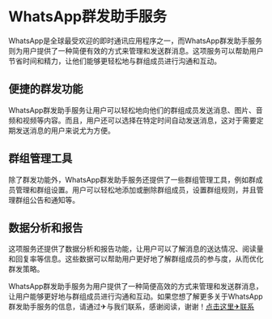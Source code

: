 # WhatsApp群发助手服务

WhatsApp是全球最受欢迎的即时通讯应用程序之一，而WhatsApp群发助手服务则为用户提供了一种简便有效的方式来管理和发送群消息。这项服务可以帮助用户节省时间和精力，让他们能够更轻松地与群组成员进行沟通和互动。

## 便捷的群发功能

WhatsApp群发助手服务让用户可以轻松地向他们的群组成员发送消息、图片、音频和视频等内容。而且，用户还可以选择在特定时间自动发送消息，这对于需要定期发送消息的用户来说尤为方便。

## 群组管理工具

除了群发功能外，WhatsApp群发助手服务还提供了一些群组管理工具，例如群成员管理和群组设置。用户可以轻松地添加或删除群组成员，设置群组规则，并且管理群组公告和通知等。

## 数据分析和报告

这项服务还提供了数据分析和报告功能，让用户可以了解消息的送达情况、阅读量和回复率等信息。这些数据可以帮助用户更好地了解群组成员的参与度，从而优化群发策略。

WhatsApp群发助手服务为用户提供了一种简便高效的方式来管理和发送群消息，让用户能够更好地与群组成员进行沟通和互动。如果您想了解更多关于WhatsApp群发助手服务的信息，请通过✈与我们联系，感谢阅读，谢谢！[点击这里✈联系](https://t.me/LM999bot)